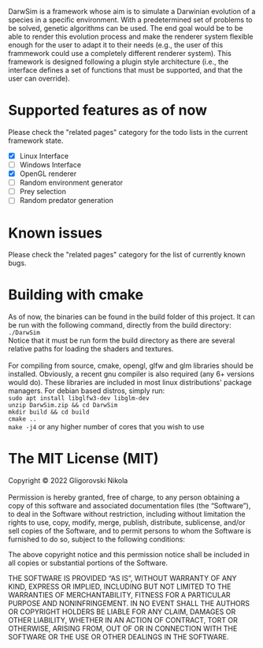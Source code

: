 DarwSim is a framework whose aim is to simulate a Darwinian evolution of a species in a specific environment. With a predetermined set of problems to be solved, genetic algorithms can be used. The end goal would be to be able to render this evolution process and make the renderer system flexible enough for the user to adapt it to their needs (e.g., the user of this frammework could use a completely different renderer system). This framework is designed following a plugin style architecture (i.e., the interface defines a set of functions that must be supported, and that the user can override).

# Supported features as of now
Please check the "related pages" category for the todo lists in the current framework state.

- [x] Linux Interface
- [ ] Windows Interface
- [x] OpenGL renderer
- [ ] Random environment generator
- [ ] Prey selection
- [ ] Random predator generation

# Known issues
Please check the "related pages" category for the list of currently known bugs.

# Building with cmake
As of now, the binaries can be found in the build folder of this project. It can be run with the following command, directly from the build directory:<br>  `./DarwSim` <br> 
Notice that it must be run form the build directory as there are several relative paths for loading the shaders and textures. <br> <br>
For compiling from source, cmake, opengl, glfw and glm libraries should be installed. Obviously, a recent gnu compiler is also required (any 6+ versions would do). These libraries are included in most linux distributions' package managers. For debian based distros, simply run: <br>
`sudo apt install libglfw3-dev libglm-dev` <br>
`unzip DarwSim.zip && cd DarwSim` <br>
`mkdir build && cd build` <br>
`cmake ..` <br>
`make -j4` or any higher number of cores that you wish to use <br>

# The MIT License (MIT)
Copyright © 2022 Gligorovski Nikola <br><br>
Permission is hereby granted, free of charge, to any person obtaining a copy of this software and associated documentation files (the “Software”), to deal in the Software without restriction, including without limitation the rights to use, copy, modify, merge, publish, distribute, sublicense, and/or sell copies of the Software, and to permit persons to whom the Software is furnished to do so, subject to the following conditions:

The above copyright notice and this permission notice shall be included in all copies or substantial portions of the Software.

THE SOFTWARE IS PROVIDED “AS IS”, WITHOUT WARRANTY OF ANY KIND, EXPRESS OR IMPLIED, INCLUDING BUT NOT LIMITED TO THE WARRANTIES OF MERCHANTABILITY, FITNESS FOR A PARTICULAR PURPOSE AND NONINFRINGEMENT. IN NO EVENT SHALL THE AUTHORS OR COPYRIGHT HOLDERS BE LIABLE FOR ANY CLAIM, DAMAGES OR OTHER LIABILITY, WHETHER IN AN ACTION OF CONTRACT, TORT OR OTHERWISE, ARISING FROM, OUT OF OR IN CONNECTION WITH THE SOFTWARE OR THE USE OR OTHER DEALINGS IN THE SOFTWARE.
